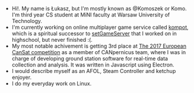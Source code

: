 - Hi!. My name is Łukasz, but I'm mostly known as @Komoszek or Komo. I'm third year CS student at MiNI faculty at Warsaw University of Technology.
- I'm currently working on online multiplayer game service called [kompot](https://github.com/Komoszek/kompot), which is a spiritual successor to [setGameServer](https://github.com/Komoszek/setGameServer) that I worked on in highschool, but never finished :(.
- My most notable achivement is getting 3rd place at [The 2017 European CanSat competition](https://www.esa.int/Education/CanSat/The_2017_European_CanSat_Competition_winners_are) as a member of CANpernicus team, where I was in charge of developing ground station software for real-time data collection and analysis. It was written in Javascript using Electron.
- I would describe myself as an AFOL, Steam Controller and ketchup enjoyer.
- I do my everyday work on Linux.
<!---
Komoszek/Komoszek is a ✨ special ✨ repository because its `README.md` (this file) appears on your GitHub profile.
You can click the Preview link to take a look at your changes.
--->

